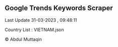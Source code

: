 

## Google Trends Keywords Scraper 
 
Last Update 31-03-2023 , 09:48:11

Country List :
VIETNAM.json



© Abdul Muttaqin 

